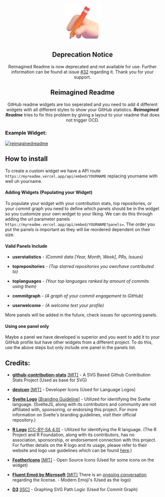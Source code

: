 <div align="center">

<img width="120" src="https://raw.githubusercontent.com/microsoft/fluentui-emoji/558ab792aec59eb639671d41c5666ef12f6d0d80/assets/Writing%20hand/Light/3D/writing_hand_3d_light.png"/>

## Deprecation Notice

Reimagined Readme is now deprecated and not available for use.  Further information can be found at issue [#32](https://github.com/PressJump/reimaginedreadme/issues/32) regarding it. Thank you for your support.

## Reimagined Readme

GitHub readme widgets are too seperated and you need to add 4 different widgets with all different styles to show your GitHub statistics. **_Reimagined Readme_** tries to fix this problem by giving a layout to your readme that does not trigger OCD.

</div>

### Example Widget:

[![reimaginedreadme](https://myreadme.vercel.app/api/embed/pressjump?panels=userstatistics,toprepositories,toplanguages,commitgraph)](https://github.com/PressJump/reimaginedreadme)

## How to install

To create a custom widget we have a API route `https://myreadme.vercel.app/api/embed/YOURNAME` replacing yourname with well uh yourname.

#### Adding Widgets (Populating your Widget)

To populate your widget with your contribution stats, top repositories, or your commit graph you need to define which panels should be in the widget so you customize your own widget to your liking. We can do this through adding the url parameter panels `https://myreadme.vercel.app/api/embed/YOURNAME?panels=`. The order you put the panels is important as they will be reordered dependent on their size.

#### Valid Panels Include

- **userstatistics** - _(Commit data [Year, Month, Week], PRs, Issues)_

- **toprepositories** - _(Top starred repositories you own/have contributed to)_

- **toplanguages** - _(Your top languages ranked by amount of commits using them)_

- **commitgraph** - _(A graph of your commit engagement to GitHub)_

- **userwelcome** - _(A welcome text your profile)_

More panels will be added in the future, check issues for upcoming panels.

#### Using one panel only

Maybe a panel we have developed is superior and you want to add it to your GitHub profile but have other widgets from a different project. To do this, use the above steps but only include one panel in the panels list.

## Credits:

- **[github-contribution-stats](https://github.com/LordDashMe/github-contribution-stats)** [\[MIT\]](https://github.com/LordDashMe/github-contribution-stats/blob/master/LICENSE) - A SVG Based Github Contribution Stats Project (Used as base for SVG)

- **[devicon](https://github.com/devicons/devicon)** [\[MIT\]](https://github.com/devicons/devicon/blob/master/LICENSE) - Developer Icons (Used for Language Logos)

- **[Svelte Logo](https://github.com/sveltejs/branding/blob/master/svelte-logo.svg)** [\[Branding Guideline\]](https://github.com/sveltejs/branding/blob/master/README.md) - Utilized for identifying the Svelte language. (SvelteJS, along with its contributors and community are not affiliated with, sponsoring, or endorsing this project. For more information on Svelte's branding guidelines, visit their official repository.)

- **[R Logo](view-source:https://www.r-project.org/logo/Rlogo.svg)** [\[CC-BY-SA 4.0\]](https://creativecommons.org/licenses/by-sa/4.0/) - Utilized for identifying the R language. (The R Project and R Foundation, along with its contributors, has no association, sponsorship, or endorsement connection with this project. For further details on the R logo and its usage, please refer to their website and logo use guidelines which can be found [here](https://www.r-project.org/logo/).)

- **[FeatherIcons](https://github.com/feathericons/feather)** [\[MIT\]](https://github.com/feathericons/feather/blob/master/LICENSE) - Open Source Icons (Used for some icons on the widget)

- **[Fluent Emoji by Microsoft](https://github.com/microsoft/fluentui-emoji)** [\[MIT\]](https://github.com/microsoft/fluentui-emoji/blob/main/LICENSE) There is an [ongoing conversation](https://github.com/microsoft/fluentui-emoji/issues/18) regarding the license. - Modern Emoji's (Used as the logo)

- **[D3](https://github.com/d3/d3)** [\[ISC\]](https://github.com/d3/d3/blob/main/LICENSE) - Graphing SVG Path Logic (Used for Commit Graph)

